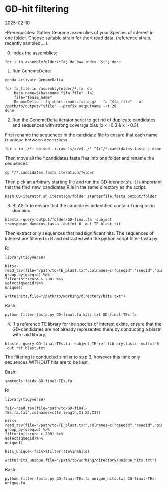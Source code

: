 GD-hit filtering
================
2025-02-10

-Prerequisites: Gather Genome assemblies of your Species of interest in
one folder. Choose suitable strain for short read data. (reference
strain, recently sampled,…).

0)  Index the assemblies:

<!-- -->

    for i in assemblyfolder/*fa; do bwa index "$i"; done

1)  Run GenomeDelta:

<!-- -->

    conda activate GenomeDelta

    for fa_file in /assemblyfolder/*.fa; do
        base_name=$(basename "$fa_file" .fa)
        file="$base_name"
        GenomeDelta --fq short-reads.fastq.gz --fa "$fa_file" --of /path/to/output/"$file" --prefix outputname --t 20
    done

2)  Run the GenomeDelta iterator script to get rid of duplicate
    candidates and sequences with strong coverage bias (x \< -0.3 & x \>
    0.3).

First rename the sequences in the candidate file to ensure that each
name is unique between accessions.

    for i in ./*; do sed -i.raw 's/>/>$i_/' "$i"/*.candidates.fasta ; done

Then move all the \*.candidates.fasta files into one folder and rename
the sequences

    cp */*.candidates.fasta iteration/folder

Then pick an arbitrary starting file and run the GD-iderator.sh. It is
important that the find_new_candidates.R is in the same directory as the
script.

    bash GD-iterator.sh iteration/folder starterfile.fasta output/folder

3)  BLASTx to ensure that the candidates indentified contain Transposon
    domains

<!-- -->

    blastx -query output/folder/GD-final.fa -subject transposon_domains.fasta -outfmt 6 -out TE_blast.txt

Then extract only sequences that had significant hits. The sequences of
interest are filtered in R and extracted with the python script
filter-fasta.py.

R:

    library(tidyverse)

    hits<-read_tsv(file="/path/to/TE_blast.txt",colnames=c("qseqid","sseqid","pident","length","mismatch","gapopen","qstart","qend","sstart","send","evalue","bitscore"))%>%
    group_by(qseqid) %>%
    filter(bitscore > 200) %>%
    select(qseqid)%>%
    unique()

    write(hits,file="/path/to/working/directory/hits.txt")

Bash:

    python filter-fasta.py GD-final.fa hits.txt GD-final-TEs.fa

4)  If a reference TE library for the species of interest exists, ensure
    that the GD-candidates are not already represented there by
    conducting a blastn with said library.

<!-- -->

    blastn -query GD-final-TEs.fa -subject TE-ref-library.fasta -outfmt 6 -out ref_blast.txt

The filtering is conducted similar to step 3, however this time only
sequences WITHOUT hits are to be kept.

Bash:

    samtools faidx GD-final-TEs.fa

R:

    library(tidyverse)

    fai<-read_tsv(file="path/to/GD-final-TEs.fa.fai",colnames=c(te,length,X1,X2,X3))

    hits<-read_tsv(file="/path/to/TE_blast.txt",colnames=c("qseqid","sseqid","pident","length","mismatch","gapopen","qstart","qend","sstart","send","evalue","bitscore"))%>%
    group_by(qseqid) %>%
    filter(bitscore > 200) %>%
    select(qseqid)%>%
    unique()

    hits_unique<-fai%>%filter(!te%in%hits)

    write(hits_unique,file="/path/to/working/directory/unique_hits.txt")

Bash:

    python filter-fasta.py GD-final-TEs.fa unique_hits.txt GD-final-TEs-unique.fa
